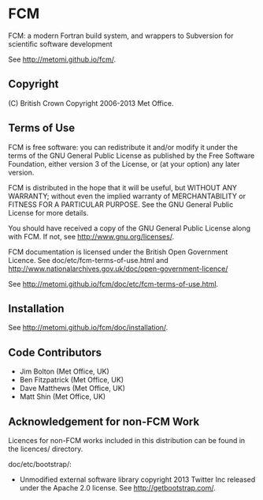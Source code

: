 # FCM

FCM: a modern Fortran build system,
and wrappers to Subversion for scientific software development

See <http://metomi.github.io/fcm/>.

## Copyright

(C) British Crown Copyright 2006-2013 Met Office.

## Terms of Use

FCM is free software: you can redistribute it and/or modify
it under the terms of the GNU General Public License as published by
the Free Software Foundation, either version 3 of the License, or
(at your option) any later version.

FCM is distributed in the hope that it will be useful,
but WITHOUT ANY WARRANTY; without even the implied warranty of
MERCHANTABILITY or FITNESS FOR A PARTICULAR PURPOSE.  See the
GNU General Public License for more details.

You should have received a copy of the GNU General Public License
along with FCM. If not, see <http://www.gnu.org/licenses/>.

FCM documentation is licensed under the British Open Government
Licence. See doc/etc/fcm-terms-of-use.html and
<http://www.nationalarchives.gov.uk/doc/open-government-licence/>

See <http://metomi.github.io/fcm/doc/etc/fcm-terms-of-use.html>.

## Installation

See <http://metomi.github.io/fcm/doc/installation/>.

## Code Contributors

* Jim Bolton (Met Office, UK)
* Ben Fitzpatrick (Met Office, UK)
* Dave Matthews (Met Office, UK)
* Matt Shin (Met Office, UK)

## Acknowledgement for non-FCM Work

Licences for non-FCM works included in this distribution can be
found in the licences/ directory.

doc/etc/bootstrap/:
* Unmodified external software library copyright 2013 Twitter Inc
  released under the Apache 2.0 license. See <http://getbootstrap.com/>.
